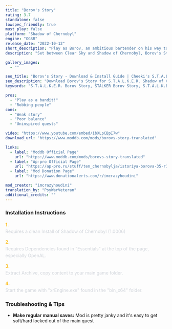 ```yaml
---
title: "Borov's Story"
rating: 3.7
standalone: false
lowspec_friendly: true
must_play: false
platform: "Shadow of Chernobyl"
engine: "OGSR"
release_date: "2022-10-12"
short_description: "Play as Borov, an ambitious bartender on his way to become the leader of the Bandits in the Zone. Gather your crew, pull off robberies, and fight through gang wars in this very short but fun story-driven mod."
description: "Set between Clear Sky and Shadow of Chernobyl, Borov's Story tells the rise of Borov to become the bandit leader in the Dark Valley. Starting as a small-time bartender, you'll gather a crew, rob stalkers, and challenge Yoga for control of the faction.<br>The mod features OGSR engine graphics, a new weapon pack, voiced dialogue, and a handful of linear missions mixing robberies, escorting NPCs, and firefights. There's no trading or fancy mechanics, looting the bodies of your ennemies will be your main source of gear.<br>While the concept and premise of the mod are great, the execution falls flat: buggy companions, poor weapon balance, and a weak storyline where Borov feels more like an errand boy than a crime boss. A short (~2-3hrs), uneven, but unique adventure, offering a bandit's perspective in the Zone."

gallery_images:
  - ""

seo_title: "Borov's Story - Download & Install Guide | Cheeki's S.T.A.L.K.E.R. Mods Archive"
seo_description: "Download Borov's Story for S.T.A.L.K.E.R. Shadow of Chernobyl. Complete installation guide, gameplay features, and detailed review on Cheeki's S.T.A.L.K.E.R. Mods Archive"
keywords: "S.T.A.L.K.E.R. Borov Story, STALKER Borov Story, S.T.A.L.K.E.R. story mods, STALKER story mods, Shadow of Chernobyl mods, STALKER Shadow of Chernobyl mods, Best STALKER Shadow of Chernobyl mods, best S.T.A.L.K.E.R. mods 2025, best STALKER mods 2025, History of Borov, best STALKER mod, История Борова, Cheeki Breeki"

pros:
  - "Play as a bandit!"
  - "Robbing people"
cons:
  - "Weak story"
  - "Poor balance"
  - "Uninspired quests"

video: "https://www.youtube.com/embed/ibXLpCBpI7w"
download_url: "https://www.moddb.com/mods/borovs-story-translated"

links:
  - label: "Moddb Official Page"
    url: "https://www.moddb.com/mods/borovs-story-translated"
  - label: "Ap-pro Official Page"
    url: "https://ap-pro.ru/stuff/ten_chernobylja/istoriya-borova-35-r180/"
  - label: "Mod Donation Page"
    url: "https://www.donationalerts.com/r/imcrazyhoudini"

mod_creator: "imcrazyhoudini"
translation_by: "PsyWarVeteran"
additional_credits: ""
---
```


### Installation Instructions

<div class="space-y-3 mt-4">
  <div class="flex items-start" style="gap: 0.75rem; margin-bottom: 0.75rem;">
    <span style="color: #fbbf24 !important; font-weight: bold; font-size: 0.875rem; flex-shrink: 0; line-height: 1.5; min-width: 1.2rem;">1.</span>
    <div style="flex: 1; line-height: 1.5;">
      <p style="margin: 0; color: #d1d5db;">Requires a clean Install of Shadow of Chernobyl (1.0006)</p>
    </div>
  </div>

  <div class="flex items-start" style="gap: 0.75rem; margin-bottom: 0.75rem;">
    <span style="color: #fbbf24 !important; font-weight: bold; font-size: 0.875rem; flex-shrink: 0; line-height: 1.5; min-width: 1.2rem;">2.</span>
    <div style="flex: 1; line-height: 1.5;">
      <p style="margin: 0; color: #d1d5db;">Requires Dependencies found in "Essentials" at the top of the page, especially OpenAL.</p>
    </div>
  </div>

  <div class="flex items-start" style="gap: 0.75rem; margin-bottom: 0.75rem;">
    <span style="color: #fbbf24 !important; font-weight: bold; font-size: 0.875rem; flex-shrink: 0; line-height: 1.5; min-width: 1.2rem;">3.</span>
    <div style="flex: 1; line-height: 1.5;">
      <p style="margin: 0; color: #d1d5db;">Extract Archive, copy content to your main game folder.</p>
    </div>
  </div>

  <div class="flex items-start" style="gap: 0.75rem; margin-bottom: 0;">
    <span style="color: #fbbf24 !important; font-weight: bold; font-size: 0.875rem; flex-shrink: 0; line-height: 1.5; min-width: 1.2rem;">4.</span>
    <div style="flex: 1; line-height: 1.5;">
      <p style="margin: 0; color: #d1d5db;">Start the game with "xrEngine.exe" found in the "bin_x64" folder.</p>
    </div>
  </div>
</div>

### Troubleshooting & Tips

- **Make regular manual saves:** Mod is pretty janky and it's easy to get soft/hard locked out of the main quest
